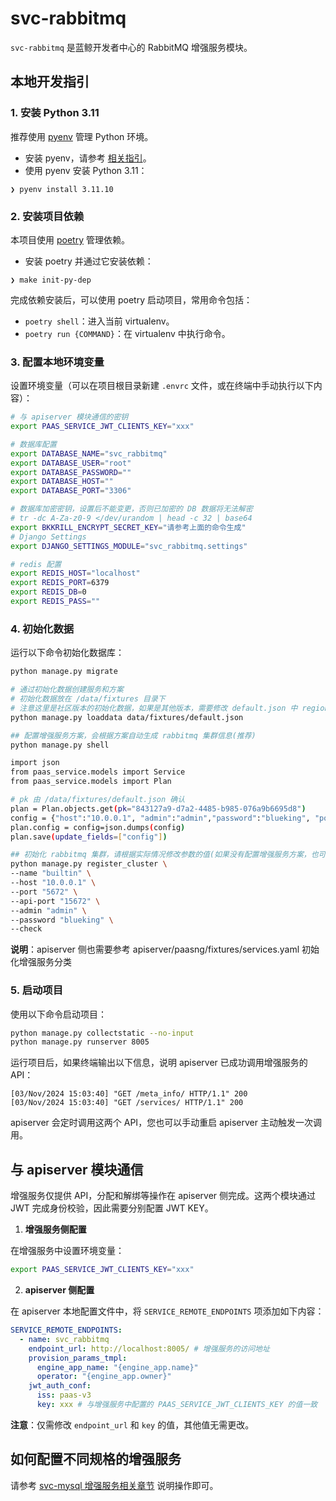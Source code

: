 # svc-rabbitmq

`svc-rabbitmq` 是蓝鲸开发者中心的 RabbitMQ 增强服务模块。

## 本地开发指引

### 1. 安装 Python 3.11

推荐使用 [pyenv](https://github.com/pyenv/pyenv) 管理 Python 环境。

- 安装 pyenv，请参考 [相关指引](https://github.com/pyenv/pyenv#getting-pyenv)。
- 使用 pyenv 安装 Python 3.11：

```shell
❯ pyenv install 3.11.10
```

### 2. 安装项目依赖

本项目使用 [poetry](https://python-poetry.org/) 管理依赖。

- 安装 poetry 并通过它安装依赖：

```shell
❯ make init-py-dep
```

完成依赖安装后，可以使用 poetry 启动项目，常用命令包括：

- `poetry shell`：进入当前 virtualenv。
- `poetry run {COMMAND}`：在 virtualenv 中执行命令。

### 3. 配置本地环境变量

设置环境变量（可以在项目根目录新建 `.envrc` 文件，或在终端中手动执行以下内容）：

```bash
# 与 apiserver 模块通信的密钥
export PAAS_SERVICE_JWT_CLIENTS_KEY="xxx"

# 数据库配置
export DATABASE_NAME="svc_rabbitmq"
export DATABASE_USER="root"
export DATABASE_PASSWORD=""
export DATABASE_HOST=""
export DATABASE_PORT="3306"

# 数据库加密密钥，设置后不能变更，否则已加密的 DB 数据将无法解密
# tr -dc A-Za-z0-9 </dev/urandom | head -c 32 | base64
export BKKRILL_ENCRYPT_SECRET_KEY="请参考上面的命令生成"
# Django Settings
export DJANGO_SETTINGS_MODULE="svc_rabbitmq.settings"

# redis 配置
export REDIS_HOST="localhost"
export REDIS_PORT=6379
export REDIS_DB=0
export REDIS_PASS=""
```

### 4. 初始化数据

运行以下命令初始化数据库：

```bash
python manage.py migrate

# 通过初始化数据创建服务和方案
# 初始化数据放在 /data/fixtures 目录下
# 注意这里是社区版本的初始化数据，如果是其他版本，需要修改 default.json 中 region 的值
python manage.py loaddata data/fixtures/default.json

## 配置增强服务方案，会根据方案自动生成 rabbitmq 集群信息(推荐)
python manage.py shell

import json
from paas_service.models import Service
from paas_service.models import Plan

# pk 由 /data/fixtures/default.json 确认 
plan = Plan.objects.get(pk="843127a9-d7a2-4485-b985-076a9b6695d8")
config = {"host":"10.0.0.1", "admin":"admin","password":"blueking", "port":5672,"api_port":15672}
plan.config = config=json.dumps(config)
plan.save(update_fields=["config"])

## 初始化 rabbitmq 集群，请根据实际情况修改参数的值(如果没有配置增强服务方案，也可以手动创建集群)
python manage.py register_cluster \
--name "builtin" \
--host "10.0.0.1" \
--port "5672" \
--api-port "15672" \
--admin "admin" \
--password "blueking" \
--check
```

**说明**：apiserver 侧也需要参考 apiserver/paasng/fixtures/services.yaml 初始化增强服务分类

### 5. 启动项目

使用以下命令启动项目：

```bash
python manage.py collectstatic --no-input
python manage.py runserver 8005
```

运行项目后，如果终端输出以下信息，说明 apiserver 已成功调用增强服务的 API：

```
[03/Nov/2024 15:03:40] "GET /meta_info/ HTTP/1.1" 200
[03/Nov/2024 15:03:40] "GET /services/ HTTP/1.1" 200
```

apiserver 会定时调用这两个 API，您也可以手动重启 apiserver 主动触发一次调用。

## 与 apiserver 模块通信

增强服务仅提供 API，分配和解绑等操作在 apiserver 侧完成。这两个模块通过 JWT 完成身份校验，因此需要分别配置 JWT KEY。

1. **增强服务侧配置**

在增强服务中设置环境变量：

```bash
export PAAS_SERVICE_JWT_CLIENTS_KEY="xxx"
```

2. **apiserver 侧配置**

在 apiserver 本地配置文件中，将 `SERVICE_REMOTE_ENDPOINTS` 项添加如下内容：

```yaml
SERVICE_REMOTE_ENDPOINTS:
  - name: svc_rabbitmq
    endpoint_url: http://localhost:8005/ # 增强服务的访问地址
    provision_params_tmpl:
      engine_app_name: "{engine_app.name}"
      operator: "{engine_app.owner}"
    jwt_auth_conf:
      iss: paas-v3
      key: xxx # 与增强服务中配置的 PAAS_SERVICE_JWT_CLIENTS_KEY 的值一致
```

**注意**：仅需修改 `endpoint_url` 和 `key` 的值，其他值无需更改。

## 如何配置不同规格的增强服务

请参考 [svc-mysql 增强服务相关章节](../svc-mysql/README.md#如何配置不同规格的增强服务) 说明操作即可。
